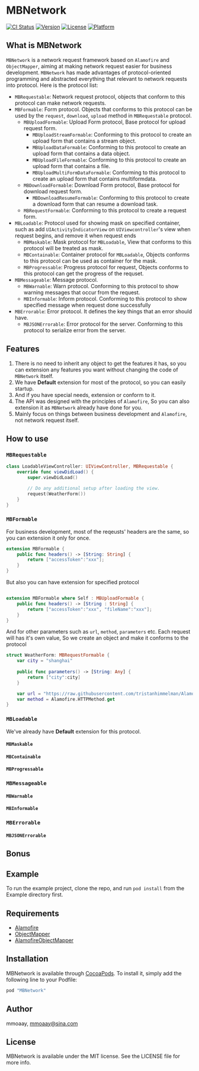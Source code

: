 # MBNetwork

[![CI Status](http://img.shields.io/travis/mmoaay/MBNetwork.svg?style=flat)](https://travis-ci.org/mmoaay/MBNetwork)
[![Version](https://img.shields.io/cocoapods/v/MBNetwork.svg?style=flat)](http://cocoapods.org/pods/MBNetwork)
[![License](https://img.shields.io/cocoapods/l/MBNetwork.svg?style=flat)](http://cocoapods.org/pods/MBNetwork)
[![Platform](https://img.shields.io/cocoapods/p/MBNetwork.svg?style=flat)](http://cocoapods.org/pods/MBNetwork)

## What is MBNetwork

`MBNetwork` is a network request framework based on `Alamofire` and `ObjectMapper`, aiming at making network request easier for business development. `MBNetwork` has made advantages of protocol-oriented programming and abstracted everything that relevant to network requests into protocol. Here is the protocol list: 

 - `MBRequestable`: Network request protocol, objects that conform to this protocol can make network requests.
 - `MBFormable`: Form protocol. Objects that conforms to this protocol can be used by the `request`, `download`, `upload` method in `MBRequestable` protocol.
   - `MBUploadFormable`: Upload Form protocol, Base protocol for upload request form.
     - `MBUploadStreamFormable`: Conforming to this protocol to create an upload form that contains a stream object.
     - `MBUploadDataFormable`: Conforming to this protocol to create an upload form that contains a data object.
     - `MBUploadFileFormable`: Conforming to this protocol to create an upload form that contains a file.
     - `MBUploadMultiFormDataFormable`: Conforming to this protocol to create an upload form that contains multiformdata.
   - `MBDownloadFormable`: Download Form protocol, Base protocol for download request form.
     - `MBDownloadResumeFormable`: Conforming to this protocol to create a download form that can resume a download task.
   - `MBRequestFormable`: Conforming to this protocol to create a request form.
 - `MBLoadable`: Protocol used for showing mask on specified container, such as add `UIActivityIndicatorView` on `UIViewcontroller`'s view when request begins, and remove it when request ends
   - `MBMaskable`: Mask protocol for `MBLoadable`, View that conforms to this protocol will be treated as mask.
   - `MBContainable`: Container protocol for `MBLoadable`, Objects conforms to this protocol can be used as container for the mask.
   - `MBProgressable`: Progress protocol for request, Objects conforms to this protocol can get the progress of the requset.
 - `MBMessageable`: Message protocol.
   - `MBWarnable`: Warn protocol. Conforming to this protocol to show warning messages that occur from the request.
   - `MBInformable`: Inform protocol. Conforming to this protocol to show specified message when request done successfully
 - `MBErrorable`: Error protocol. It defines the key things that an error should have.
   - `MBJSONErrorable`: Error protocol for the server. Conforming to this protocol to serialize error from the server.

## Features

 1. There is no need to inherit any object to get the features it has, so you can extension any features you want without changing the code of `MBNetwork` itself.
 2. We have **Default** extension for most of the protocol, so you can easily startup.
 3. And if you have special needs, extension or conform to it.
 4. The API was designed with the principles of `Alamofire`, So you can also extension it as `MBNetwork` already have done for you.
 5. Mainly focus on things between business development and `Alamofire`, not network request itself.

## How to use

### `MBRequestable`


``` swift
class LoadableViewController: UIViewController, MBRequestable {
    override func viewDidLoad() {
        super.viewDidLoad()

        // Do any additional setup after loading the view.
        request(WeatherForm())
    }
}
```

### `MBFormable`


For business development, most of the reqeusts' headers are the same, so you can extension it only for once.

``` swift
extension MBFormable {
    public func headers() -> [String: String] {
        return ["accessToken":"xxx"];
    }
}

```
But also you can have extension for specified protocol

``` swift

extension MBFormable where Self : MBUploadFormable {
    public func headers() -> [String : String] {
        return ["accessToken":"xxx", "fileName":"xxx"];
    }
}
```

And for other parameters such as `url`, `method`, `parameters` etc. 
Each request will has it's own value, So we create an object and make it conforms to the protocol

``` swift
struct WeatherForm: MBRequestFormable {
    var city = "shanghai"
    
    public func parameters() -> [String: Any] {
        return ["city":city]
    }

    var url = "https://raw.githubusercontent.com/tristanhimmelman/AlamofireObjectMapper/2ee8f34d21e8febfdefb2b3a403f18a43818d70a/sample_keypath_json"
    var method = Alamofire.HTTPMethod.get
}
```

### `MBLoadable`

We've already have **Default** extension for this protocol.

#### `MBMaskable`

#### `MBContainable`

#### `MBProgressable`

### `MBMessageable`

#### `MBWarnable`

#### `MBInformable`

### `MBErrorable`

#### `MBJSONErrorable`

## Bonus

## Example

To run the example project, clone the repo, and run `pod install` from the Example directory first.

## Requirements

 - [Alamofire](https://github.com/Alamofire/Alamofire)
 - [ObjectMapper](https://github.com/Hearst-DD/ObjectMapper/)
 - [AlamofireObjectMapper](https://github.com/tristanhimmelman/AlamofireObjectMapper)

## Installation

MBNetwork is available through [CocoaPods](http://cocoapods.org). To install
it, simply add the following line to your Podfile:

```ruby
pod "MBNetwork"
```

## Author

mmoaay, mmoaay@sina.com

## License

MBNetwork is available under the MIT license. See the LICENSE file for more info.
